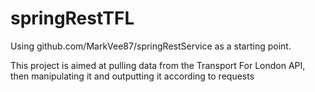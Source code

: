 # springRestTFL

Using github.com/MarkVee87/springRestService as a starting point.

This project is aimed at pulling data from the Transport For London API, then manipulating it and outputting it according to requests
